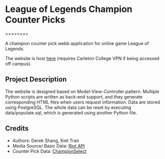 # League of Legends Champion Counter Picks
========

A champion counter pick webb application for online game League of Legends.

The website is host [here](http://thacker.mathcs.carleton.edu/cs257/shangd/index.py) (requires Carleton College VPN if being accessed off campus).

## Project Description
The website is designed based on Model-View-Controller pattern. Multiple Python scripts are written as back-end support, and they generate corresponding HTML files when users request information. Data are stored using PostgreSQL. The whole data can be reset by executing data/populate.sql, which is generated using another Python file.

## Credits
* Authors: Derek Shang, Kiet Tran
* Media Source/ Basic Data: [Riot API](https://developer.riotgames.com/api/methods)
* Counter Pick Data: [ChampionSelect](http://www.championselect.net/)
